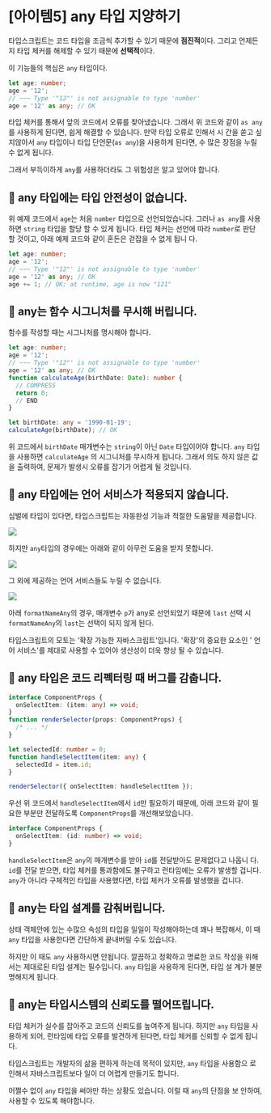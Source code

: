 # [아이템5] any 타입 지양하기

타입스크립트는 코드 타입을 조금씩 추가할 수 있기 때문에 **점진적**이다. 그리고
언제든지 타입 체커를 해제할 수 있기 때문에 **선택적**이다.

이 기능들의 핵심은 `any` 타입이다.

```ts
let age: number;
age = '12';
// ~~~ Type '"12"' is not assignable to type 'number'
age = '12' as any; // OK
```

타입 체커를 통해서 앞의 코드에서 오류를 찾아냈습니다. 그래서 위 코드와 같이
`as any`를 사용하게 된다면, 쉽게 해결할 수 있습니다. 만약 타입 오류로 인해서 시
간을 쏟고 싶지않아서 `any` 타입이나 타입 단언문(`as any`)을 사용하게 된다면, 수
많은 장점을 누릴 수 없게 됩니다.

그래서 부득이하게 `any`를 사용하더라도 그 위험성은 알고 있어야 합니다.

## 🚧 any 타입에는 타입 안전성이 없습니다.

위 예제 코드에서 `age`는 처음 `number` 타입으로 선언되었습니다. 그러나
`as any`를 사용하면 `string` 타입을 할당 할 수 있게 됩니다. 타입 체커는 선언에
따라 `number`로 판단 할 것이고, 아래 예제 코드와 같이 혼돈은 걷잡을 수 없게 됩니
다.

```ts
let age: number;
age = '12';
// ~~~ Type '"12"' is not assignable to type 'number'
age = '12' as any; // OK
age += 1; // OK; at runtime, age is now "121"
```

## 🚧 any는 함수 시그니처를 무시해 버립니다.

함수를 작성할 때는 시그니처를 명시해야 합니다.

```ts
let age: number;
age = '12';
// ~~~ Type '"12"' is not assignable to type 'number'
age = '12' as any; // OK
function calculateAge(birthDate: Date): number {
  // COMPRESS
  return 0;
  // END
}

let birthDate: any = '1990-01-19';
calculateAge(birthDate); // OK
```

위 코드에서 `birthDate` 매개변수는 `string`이 아닌 `Date` 타입이어야 합니다.
`any` 타입을 사용하면 `calculateAge` 의 시그니처를 무시하게 됩니다. 그래서 의도
하지 않은 값을 출력하여, 문제가 발생시 오류를 잡기가 어렵게 될 것입니다.

## 🚧 any 타입에는 언어 서비스가 적용되지 않습니다.

심벌에 타입이 있다면, 타입스크립트는 자동완성 기능과 적절한 도움말을 제공합니다.

![](https://velog.velcdn.com/images/gusdh2/post/d879ce17-6300-4d77-a273-fe0d4d46a9cb/image.png)

하지만 `any`타입의 경우에는 아래와 같이 아무런 도움을 받지 못합니다.

![](https://velog.velcdn.com/images/gusdh2/post/026c757e-392c-4ac2-8eb9-0044dbec0ca3/image.png)

그 외에 제공하는 언어 서비스들도 누릴 수 없습니다.

![](https://velog.velcdn.com/images/gusdh2/post/112bca94-766c-45da-8ee7-91e53d0e6fbb/image.png)

아래 `formatNameAny`의 경우, 매개변수 `p`가 any로 선언되었기 때문에 `last` 선택
시 `formatNameAny`의 `last`는 선택이 되지 않게 된다.

타입스크립트의 모토는 '확장 가능한 자바스크립트'입니다. '확장'의 중요한 요소인 '
언어 서비스'를 제대로 사용할 수 있어야 생산성이 더욱 향상 될 수 있습니다.

## 🚧 any 타입은 코드 리펙터링 때 버그를 감춥니다.

```ts
interface ComponentProps {
  onSelectItem: (item: any) => void;
}
function renderSelector(props: ComponentProps) {
  /* ... */
}

let selectedId: number = 0;
function handleSelectItem(item: any) {
  selectedId = item.id;
}

renderSelector({ onSelectItem: handleSelectItem });
```

우선 위 코드에서 `handleSelectItem`에서 `id`만 필요하기 때문에, 아래 코드와 같이
필요한 부분만 전달하도록 `ComponentProps`를 개선해보았습니다.

```ts
interface ComponentProps {
  onSelectItem: (id: number) => void;
}
```

`handleSelectItem`은 `any`의 매개변수를 받아 `id`를 전달받아도 문제없다고 나옵니
다. `id`를 전달 받으면, 타입 체커를 통과함에도 불구하고 런타임에는 오류가 발생할
겁니다. `any`가 아니라 구체적인 타입을 사용했다면, 타입 체커가 오류를 발생했을
겁니다.

## 🚧 any는 타입 설계를 감춰버립니다.

상태 객체안에 있는 수많으 속성의 타입을 일일이 작성해야하는데 꽤나 복잡해서, 이
때 `any` 타입을 사용한다면 간단하게 끝내버릴 수도 있습니다.

하지만 이 때도 `any` 사용하시면 안됩니다. 깔끔하고 정확하고 명료한 코드 작성을
위해서는 제대로된 타입 설계는 필수입니다. `any` 타입을 사용하게 된다면, 타입 설
계가 불분명해지게 됩니다.

## 🚧 any는 타입시스템의 신뢰도를 떨어뜨립니다.

타입 체커가 실수를 잡아주고 코드의 신뢰도를 높여주게 됩니다. 하지만 `any` 타입을
사용하게 되어, 런타임에 타입 오류를 발견하게 된다면, 타입 체커를 신뢰할 수 없게
됩니다.

타입스크립트는 개발자의 삶을 편하게 하는데 목적이 있지만, `any` 타입을 사용함으
로 인해서 자바스크립트보다 일이 더 어렵게 만들기도 합니다.

어쩔수 없이 `any` 타입을 써야만 하는 상황도 있습니다. 이럴 때 `any`의 단점을 보
안하여, 사용할 수 있도록 해야합니다.
